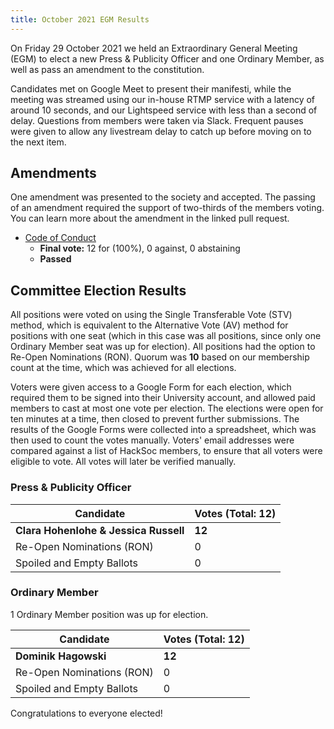 ```yaml
---
title: October 2021 EGM Results
---
```


On Friday 29 October 2021 we held an Extraordinary General Meeting (EGM) to elect a new Press & Publicity Officer and one Ordinary Member, as well as pass an amendment to the constitution.

Candidates met on Google Meet to present their manifesti, while the meeting was streamed using our in-house RTMP service with a latency of around 10 seconds, and our Lightspeed service with less than a second of delay. Questions from members were taken via Slack. Frequent pauses were given to allow any livestream delay to catch up before moving on to the next item.

## Amendments

One amendment was presented to the society and accepted. The passing of an amendment required the support of two-thirds of the members voting. You can learn more about the amendment in the linked pull request.

 - [Code of Conduct](https://github.com/HackSoc/constitution/pull/16)
   - **Final vote:** 12 for (100%), 0 against, 0 abstaining
   - **Passed**

## Committee Election Results

All positions were voted on using the Single Transferable Vote (STV) method, which is equivalent to the Alternative Vote (AV) method for positions with one seat (which in this case was all positions, since only one Ordinary Member seat was up for election). All positions had the option to Re-Open Nominations (RON). Quorum was **10** based on our membership count at the time, which was achieved for all elections.

Voters were given access to a Google Form for each election, which required them to be signed into their University account, and allowed paid members to cast at most one vote per election. The elections were open for ten minutes at a time, then closed to prevent further submissions. The results of the Google Forms were collected into a spreadsheet, which was then used to count the votes manually. Voters' email addresses were compared against a list of HackSoc members, to ensure that all voters were eligible to vote. All votes will later be verified manually. 

### Press & Publicity Officer

| Candidate                             | Votes (Total: 12) |
|---------------------------------------|-------------------|
| **Clara Hohenlohe & Jessica Russell** | **12**            |
| Re-Open Nominations (RON)             | 0                 |
| Spoiled and Empty Ballots             | 0                 |

### Ordinary Member

1 Ordinary Member position was up for election.

| Candidate                   | Votes (Total: 12) |
|-----------------------------|-------------------|
| **Dominik Hagowski**        | **12**            |
| Re-Open Nominations (RON)   | 0                 |
| Spoiled and Empty Ballots   | 0                 |

Congratulations to everyone elected!

